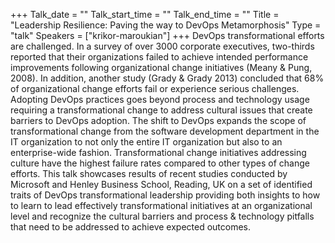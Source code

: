 +++
Talk_date = ""
Talk_start_time = ""
Talk_end_time = ""
Title = "Leadership Resilience: Paving the way to DevOps Metamorphosis"
Type = "talk"
Speakers = ["krikor-maroukian"]
+++
DevOps transformational efforts are challenged. In a survey of over 3000 corporate executives, two-thirds reported that their organizations failed to achieve intended performance improvements following organizational change initiatives (Meany & Pung, 2008). In addition, another study (Grady & Grady 2013) concluded that 68% of organizational change efforts fail or experience serious challenges. Adopting DevOps practices goes beyond process and technology usage requiring a transformational change to address cultural issues that create barriers to DevOps adoption. The shift to DevOps expands the scope of transformational change from the software development department in the IT organization to not only the entire IT organization but also to an enterprise-wide fashion. Transformational change initiatives addressing culture have the highest failure rates compared to other types of change efforts. This talk showcases results of recent studies conducted by Microsoft and Henley Business School, Reading, UK on a set of identified traits of DevOps transformational leadership providing both insights to how to learn to lead effectively transformational initiatives at an organizational level and recognize the cultural barriers and process & technology pitfalls that need to be addressed to achieve expected outcomes.

